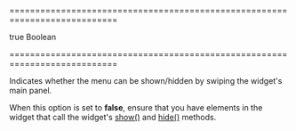 ===========================================================================
<!--default-->true<!--/default-->
<!--type-->Boolean<!--/type-->
===========================================================================

<!--shortDescription-->
Indicates whether the menu can be shown/hidden by swiping the widget's main panel.
<!--/shortDescription-->

<!--fullDescription-->
When this option is set to **false**, ensure that you have elements in the widget that call the widget's [show()](/Documentation/ApiReference/UI_Widgets/dxSlideOut/Methods/#show) and [hide()](/Documentation/ApiReference/UI_Widgets/dxSlideOut/Methods/#hide) methods.


<!--/fullDescription-->
